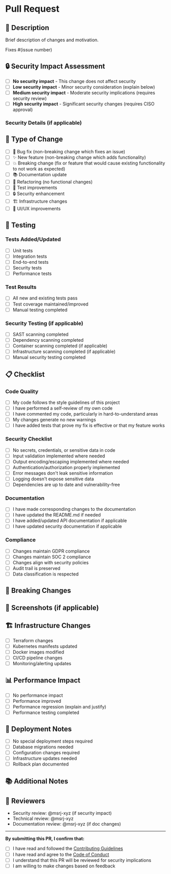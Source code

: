 # Pull Request

## 📝 Description
Brief description of changes and motivation.

Fixes #(issue number)

## 🔒 Security Impact Assessment
- [ ] **No security impact** - This change does not affect security
- [ ] **Low security impact** - Minor security consideration (explain below)
- [ ] **Medium security impact** - Moderate security implications (requires security review)
- [ ] **High security impact** - Significant security changes (requires CISO approval)

### Security Details (if applicable)
<!-- Explain any security implications, new attack vectors, or security controls affected -->

## 🔄 Type of Change
- [ ] 🐛 Bug fix (non-breaking change which fixes an issue)
- [ ] ✨ New feature (non-breaking change which adds functionality)
- [ ] 💥 Breaking change (fix or feature that would cause existing functionality to not work as expected)
- [ ] 📚 Documentation update
- [ ] 🔧 Refactoring (no functional changes)
- [ ] 🧪 Test improvements
- [ ] 🔒 Security enhancement
- [ ] 🏗️ Infrastructure changes
- [ ] 🎨 UI/UX improvements

## 🧪 Testing
### Tests Added/Updated
- [ ] Unit tests
- [ ] Integration tests
- [ ] End-to-end tests
- [ ] Security tests
- [ ] Performance tests

### Test Results
- [ ] All new and existing tests pass
- [ ] Test coverage maintained/improved
- [ ] Manual testing completed

### Security Testing (if applicable)
- [ ] SAST scanning completed
- [ ] Dependency scanning completed
- [ ] Container scanning completed (if applicable)
- [ ] Infrastructure scanning completed (if applicable)
- [ ] Manual security testing completed

## 📋 Checklist
### Code Quality
- [ ] My code follows the style guidelines of this project
- [ ] I have performed a self-review of my own code
- [ ] I have commented my code, particularly in hard-to-understand areas
- [ ] My changes generate no new warnings
- [ ] I have added tests that prove my fix is effective or that my feature works

### Security Checklist
- [ ] No secrets, credentials, or sensitive data in code
- [ ] Input validation implemented where needed
- [ ] Output encoding/escaping implemented where needed
- [ ] Authentication/authorization properly implemented
- [ ] Error messages don't leak sensitive information
- [ ] Logging doesn't expose sensitive data
- [ ] Dependencies are up to date and vulnerability-free

### Documentation
- [ ] I have made corresponding changes to the documentation
- [ ] I have updated the README.md if needed
- [ ] I have added/updated API documentation if applicable
- [ ] I have updated security documentation if applicable

### Compliance
- [ ] Changes maintain GDPR compliance
- [ ] Changes maintain SOC 2 compliance  
- [ ] Changes align with security policies
- [ ] Audit trail is preserved
- [ ] Data classification is respected

## 🔄 Breaking Changes
<!-- If this is a breaking change, describe what breaks and how to migrate -->

## 📸 Screenshots (if applicable)
<!-- Add screenshots to help explain your changes -->

## 🏗️ Infrastructure Changes
<!-- If this PR affects infrastructure, describe the changes -->
- [ ] Terraform changes
- [ ] Kubernetes manifests updated
- [ ] Docker images modified
- [ ] CI/CD pipeline changes
- [ ] Monitoring/alerting updates

## 📊 Performance Impact
<!-- Describe any performance implications -->
- [ ] No performance impact
- [ ] Performance improved
- [ ] Performance regression (explain and justify)
- [ ] Performance testing completed

## 🔄 Deployment Notes
<!-- Special instructions for deployment -->
- [ ] No special deployment steps required
- [ ] Database migrations needed
- [ ] Configuration changes required  
- [ ] Infrastructure updates needed
- [ ] Rollback plan documented

## 📚 Additional Notes
<!-- Any additional information that reviewers should know -->

## 👥 Reviewers
<!-- @ mention specific reviewers if needed -->
- Security review: @msrj-xyz (if security impact)
- Technical review: @msrj-xyz
- Documentation review: @msrj-xyz (if doc changes)

---

**By submitting this PR, I confirm that:**
- [ ] I have read and followed the [Contributing Guidelines](../CONTRIBUTING.md)
- [ ] I have read and agree to the [Code of Conduct](../CODE_OF_CONDUCT.md)
- [ ] I understand that this PR will be reviewed for security implications
- [ ] I am willing to make changes based on feedback